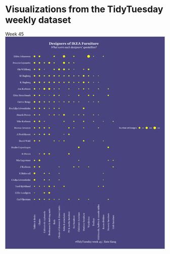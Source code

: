 # Visualizations from the TidyTuesday weekly dataset


Week 45
![](https://github.com/entekang/TidyTuesday_visualization/blob/main/Ikea.png)
